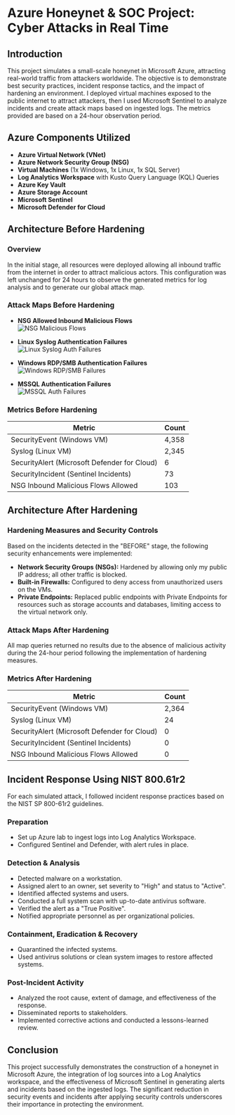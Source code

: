 

# Azure Honeynet & SOC Project: Cyber Attacks in Real Time

## Introduction

This project simulates a small-scale honeynet in Microsoft Azure, attracting real-world traffic from attackers worldwide. The objective is to demonstrate best security practices, incident response tactics, and the impact of hardening an environment. I deployed virtual machines exposed to the public internet to attract attackers, then I used Microsoft Sentinel to analyze incidents and create attack maps based on ingested logs. The metrics provided are based on a 24-hour observation period.

## Azure Components Utilized

 + **Azure Virtual Network (VNet)**
 + **Azure Network Security Group (NSG)**
 + **Virtual Machines** (1x Windows, 1x Linux, 1x SQL Server)
 + **Log Analytics Workspace** with Kusto Query Language (KQL) Queries
 + **Azure Key Vault**
 + **Azure Storage Account**
 + **Microsoft Sentinel**
 + **Microsoft Defender for Cloud**

## Architecture Before Hardening

### Overview

In the initial stage, all resources were deployed allowing all inbound traffic from the internet in order to attract malicious actors.  This configuration was left unchanged for 24 hours to observe the generated metrics for log analysis and to generate our global attack map.

### Attack Maps Before Hardening

- **NSG Allowed Inbound Malicious Flows**  
  ![NSG Malicious Flows](path_to_image)

- **Linux Syslog Authentication Failures**  
  ![Linux Syslog Auth Failures](path_to_image)

- **Windows RDP/SMB Authentication Failures**  
  ![Windows RDP/SMB Failures](path_to_image)

- **MSSQL Authentication Failures**  
  ![MSSQL Auth Failures](path_to_image)

### Metrics Before Hardening

| Metric                          | Count |
|---------------------------------|-------|
| SecurityEvent (Windows VM)      | 4,358 |
| Syslog (Linux VM)               | 2,345 |
| SecurityAlert (Microsoft Defender for Cloud) | 6     |
| SecurityIncident (Sentinel Incidents)       | 73    |
| NSG Inbound Malicious Flows Allowed         | 103   |

## Architecture After Hardening

### Hardening Measures and Security Controls

Based on the incidents detected in the "BEFORE" stage, the following security enhancements were implemented:

- **Network Security Groups (NSGs):** Hardened by allowing only my public IP address; all other traffic is blocked.
- **Built-in Firewalls:** Configured to deny access from unauthorized users on the VMs.
- **Private Endpoints:** Replaced public endpoints with Private Endpoints for resources such as storage accounts and databases, limiting access to the virtual network only.

### Attack Maps After Hardening

All map queries returned no results due to the absence of malicious activity during the 24-hour period following the implementation of hardening measures.

### Metrics After Hardening

| Metric                          | Count |
|---------------------------------|-------|
| SecurityEvent (Windows VM)      | 2,364 |
| Syslog (Linux VM)               | 24    |
| SecurityAlert (Microsoft Defender for Cloud) | 0     |
| SecurityIncident (Sentinel Incidents)       | 0     |
| NSG Inbound Malicious Flows Allowed         | 0     |

## Incident Response Using NIST 800.61r2

For each simulated attack, I followed incident response practices based on the NIST SP 800-61r2 guidelines.

### Preparation

- Set up Azure lab to ingest logs into Log Analytics Workspace.
- Configured Sentinel and Defender, with alert rules in place.

### Detection & Analysis

- Detected malware on a workstation.
- Assigned alert to an owner, set severity to "High" and status to "Active".
- Identified affected systems and users.
- Conducted a full system scan with up-to-date antivirus software.
- Verified the alert as a "True Positive".
- Notified appropriate personnel as per organizational policies.

### Containment, Eradication & Recovery

- Quarantined the infected systems.
- Used antivirus solutions or clean system images to restore affected systems.

### Post-Incident Activity

- Analyzed the root cause, extent of damage, and effectiveness of the response.
- Disseminated reports to stakeholders.
- Implemented corrective actions and conducted a lessons-learned review.

## Conclusion

This project successfully demonstrates the construction of a honeynet in Microsoft Azure, the integration of log sources into a Log Analytics workspace, and the effectiveness of Microsoft Sentinel in generating alerts and incidents based on the ingested logs. The significant reduction in security events and incidents after applying security controls underscores their importance in protecting the environment.

